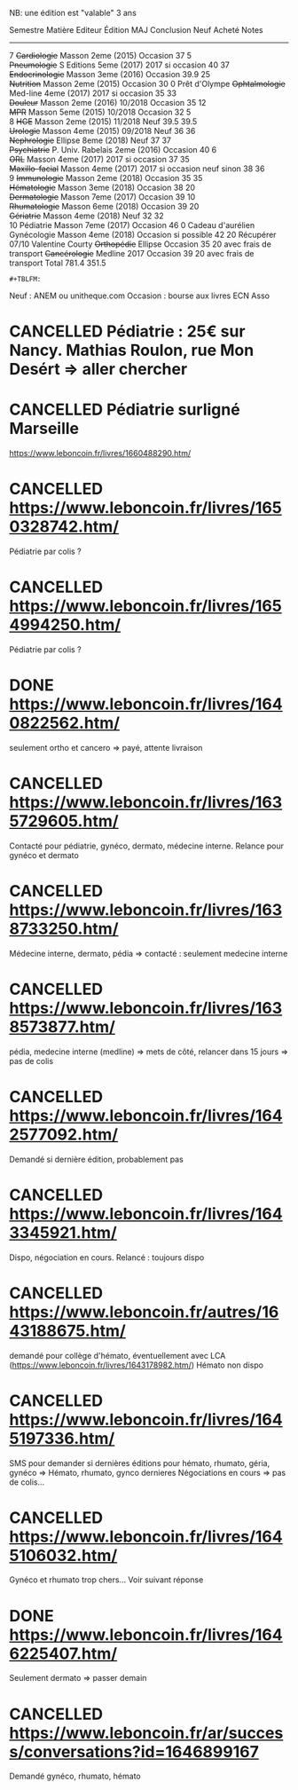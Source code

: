 NB: une édition est "valable" 3 ans

  Semestre   Matière              Editeur             Édition       MAJ       Conclusion                    Neuf    Acheté   Notes
  ---------- -------------------- ------------------- ------------- --------- ----------------------------- ------- -------- ----------------------------------
  7          ~~Cardiologie~~      Masson              2eme (2015)             Occasion                      37      5        
             ~~Pneumologie~~      S Editions          5eme (2017)             2017 si occasion              40      37       
             ~~Endocrinologie~~   Masson              3eme (2016)             Occasion                      39.9    25       
             ~~Nutrition~~        Masson              2eme (2015)             Occasion                      30      0        Prêt d\'Olympe
             ~~Ophtalmologie~~    Med-line            4eme (2017)             2017 si occasion              35      33       
             ~~Douleur~~          Masson              2eme (2016)   10/2018   Occasion                      35      12       
             ~~MPR~~              Masson              5eme (2015)   10/2018   Occasion                      32      5        
  8          ~~HGE~~              Masson              2eme (2015)   11/2018   Neuf                          39.5    39.5     
             ~~Urologie~~         Masson              4eme (2015)   09/2018   Neuf                          36      36       
             ~~Nephrologie~~      Ellipse             8eme (2018)             Neuf                          37      37       
             ~~Psychiatrie~~      P. Univ. Rabelais   2eme (2016)             Occasion                      40      6        
             ~~ORL~~              Masson              4eme (2017)             2017 si occasion              37      35       
             ~~Maxillo-facial~~   Masson              4eme (2017)             2017 si occasion neuf sinon   38      36       
  9          ~~Immunologie~~      Masson              2eme (2018)             Occasion                      35      35       
             ~~Hématologie~~      Masson              3eme (2018)             Occasion                      38      20       
             ~~Dermatologie~~     Masson              7eme (2017)             Occasion                      39      10       
             ~~Rhumatologie~~     Masson              6eme (2018)             Occasion                      39      20       
             ~~Gériatrie~~        Masson              4eme (2018)             Neuf                          32      32       
  10         Pédiatrie            Masson              7eme (2017)             Occasion                      46      0        Cadeau d\'aurélien
             Gynécologie          Masson              4eme (2018)             Occasion si possible          42      20       Récupérer 07/10 Valentine Courty
             ~~Orthopédie~~       Ellipse                                     Occasion                      35      20       avec frais de transport
             ~~Cancérologie~~     Medline             2017                    Occasion                      39      20       avec frais de transport
  Total                                                                                                     781.4   351.5    

```{=org}
#+TBLFM:
```
Neuf : ANEM ou unitheque.com Occasion : bourse aux livres ECN Asso

# CANCELLED Pédiatrie : 25€ sur Nancy. Mathias Roulon, rue Mon Desért =\> aller chercher

# CANCELLED Pédiatrie surligné Marseille

<https://www.leboncoin.fr/livres/1660488290.htm/>

# CANCELLED <https://www.leboncoin.fr/livres/1650328742.htm/>

Pédiatrie par colis ?

# CANCELLED <https://www.leboncoin.fr/livres/1654994250.htm/>

Pédiatrie par colis ?

# DONE <https://www.leboncoin.fr/livres/1640822562.htm/>

seulement ortho et cancero =\> payé, attente livraison

# CANCELLED <https://www.leboncoin.fr/livres/1635729605.htm/>

Contacté pour pédiatrie, gynéco, dermato, médecine interne. Relance pour
gynéco et dermato

# CANCELLED <https://www.leboncoin.fr/livres/1638733250.htm/>

Médecine interne, dermato, pédia =\> contacté : seulement medecine
interne

# CANCELLED <https://www.leboncoin.fr/livres/1638573877.htm/>

pédia, medecine interne (medline) =\> mets de côté, relancer dans 15
jours =\> pas de colis

# CANCELLED <https://www.leboncoin.fr/livres/1642577092.htm/>

Demandé si dernière édition, probablement pas

# CANCELLED <https://www.leboncoin.fr/livres/1643345921.htm/>

Dispo, négociation en cours. Relancé : toujours dispo

# CANCELLED <https://www.leboncoin.fr/autres/1643188675.htm/>

demandé pour collège d\'hémato, éventuellement avec LCA
(<https://www.leboncoin.fr/livres/1643178982.htm/>) Hémato non dispo

# CANCELLED <https://www.leboncoin.fr/livres/1645197336.htm/>

SMS pour demander si dernières éditions pour hémato, rhumato, géria,
gynéco =\> Hémato, rhumato, gynco dernieres Négociations en cours =\>
pas de colis...

# CANCELLED <https://www.leboncoin.fr/livres/1645106032.htm/>

Gynéco et rhumato trop chers... Voir suivant réponse

# DONE <https://www.leboncoin.fr/livres/1646225407.htm/>

Seulement dermato =\> passer demain

# CANCELLED <https://www.leboncoin.fr/ar/success/conversations?id=1646899167>

Demandé gynéco, rhumato, hémato
